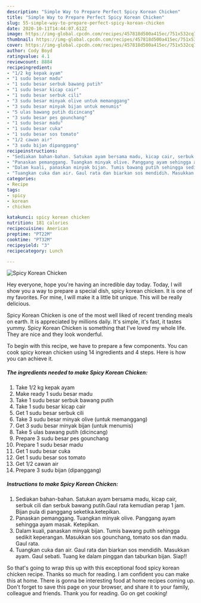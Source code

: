 ```yaml
---
description: "Simple Way to Prepare Perfect Spicy Korean Chicken"
title: "Simple Way to Prepare Perfect Spicy Korean Chicken"
slug: 55-simple-way-to-prepare-perfect-spicy-korean-chicken
date: 2020-10-11T14:44:07.612Z
image: https://img-global.cpcdn.com/recipes/457818d500a415ec/751x532cq70/spicy-korean-chicken-resipi-foto-utama.jpg
thumbnail: https://img-global.cpcdn.com/recipes/457818d500a415ec/751x532cq70/spicy-korean-chicken-resipi-foto-utama.jpg
cover: https://img-global.cpcdn.com/recipes/457818d500a415ec/751x532cq70/spicy-korean-chicken-resipi-foto-utama.jpg
author: Cody Boyd
ratingvalue: 4.1
reviewcount: 8884
recipeingredient:
- "1/2 kg kepak ayam"
- "1 sudu besar madu"
- "1 sudu besar serbuk bawang putih"
- "1 sudu besar kicap cair"
- "1 sudu besar serbuk cili"
- "3 sudu besar minyak olive untuk memanggang"
- "3 sudu besar minyak bijan untuk menumis"
- "5 ulas bawang putih dicincang"
- "3 sudu besar pes gounchang"
- "1 sudu besar madu"
- "1 sudu besar cuka"
- "1 sudu besar sos tomato"
- "1/2 cawan air"
- "3 sudu bijan dipanggang"
recipeinstructions:
- "Sediakan bahan-bahan. Satukan ayam bersama madu, kicap cair, serbuk cili dan serbuk bawang putih.Gaul rata kemudian perap 1 jam. Bijan pula di panggang seketika.ketepikan."
- "Panaskan pemanggang. Tuangkan minyak olive. Panggang ayam sehingga ayam masak. Ketepikan."
- "Dalam kuali, panaskan minyak bijan. Tumis bawang putih sehingga sedikit keperangan. Masukkan sos gounchang, tomato sos dan madu. Gaul rata."
- "Tuangkan cuka dan air. Gaul rata dan biarkan sos mendidih. Masukkan ayam. Gaul sebati. Tuang ke dalam pinggan dan taburkan bijan. Siap!!"
categories:
- Recipe
tags:
- spicy
- korean
- chicken

katakunci: spicy korean chicken 
nutrition: 181 calories
recipecuisine: American
preptime: "PT22M"
cooktime: "PT32M"
recipeyield: "3"
recipecategory: Lunch

---
```



![Spicy Korean Chicken](https://img-global.cpcdn.com/recipes/457818d500a415ec/751x532cq70/spicy-korean-chicken-resipi-foto-utama.jpg)

Hey everyone, hope you're having an incredible day today. Today, I will show you a way to prepare a special dish, spicy korean chicken. It is one of my favorites. For mine, I will make it a little bit unique. This will be really delicious.



Spicy Korean Chicken is one of the most well liked of recent trending meals on earth. It is appreciated by millions daily. It's simple, it's fast, it tastes yummy. Spicy Korean Chicken is something that I've loved my whole life. They are nice and they look wonderful.


To begin with this recipe, we have to prepare a few components. You can cook spicy korean chicken using 14 ingredients and 4 steps. Here is how you can achieve it.

<!--inarticleads1-->

##### The ingredients needed to make Spicy Korean Chicken:

1. Take 1/2 kg kepak ayam
1. Make ready 1 sudu besar madu
1. Take 1 sudu besar serbuk bawang putih
1. Take 1 sudu besar kicap cair
1. Get 1 sudu besar serbuk cili
1. Take 3 sudu besar minyak olive (untuk memanggang)
1. Get 3 sudu besar minyak bijan (untuk menumis)
1. Take 5 ulas bawang putih (dicincang)
1. Prepare 3 sudu besar pes gounchang
1. Prepare 1 sudu besar madu
1. Get 1 sudu besar cuka
1. Get 1 sudu besar sos tomato
1. Get 1/2 cawan air
1. Prepare 3 sudu bijan (dipanggang)




<!--inarticleads2-->

##### Instructions to make Spicy Korean Chicken:

1. Sediakan bahan-bahan. Satukan ayam bersama madu, kicap cair, serbuk cili dan serbuk bawang putih.Gaul rata kemudian perap 1 jam. Bijan pula di panggang seketika.ketepikan.
1. Panaskan pemanggang. Tuangkan minyak olive. Panggang ayam sehingga ayam masak. Ketepikan.
1. Dalam kuali, panaskan minyak bijan. Tumis bawang putih sehingga sedikit keperangan. Masukkan sos gounchang, tomato sos dan madu. Gaul rata.
1. Tuangkan cuka dan air. Gaul rata dan biarkan sos mendidih. Masukkan ayam. Gaul sebati. Tuang ke dalam pinggan dan taburkan bijan. Siap!!




So that's going to wrap this up with this exceptional food spicy korean chicken recipe. Thanks so much for reading. I am confident you can make this at home. There is gonna be interesting food at home recipes coming up. Don't forget to save this page on your browser, and share it to your family, colleague and friends. Thank you for reading. Go on get cooking!
